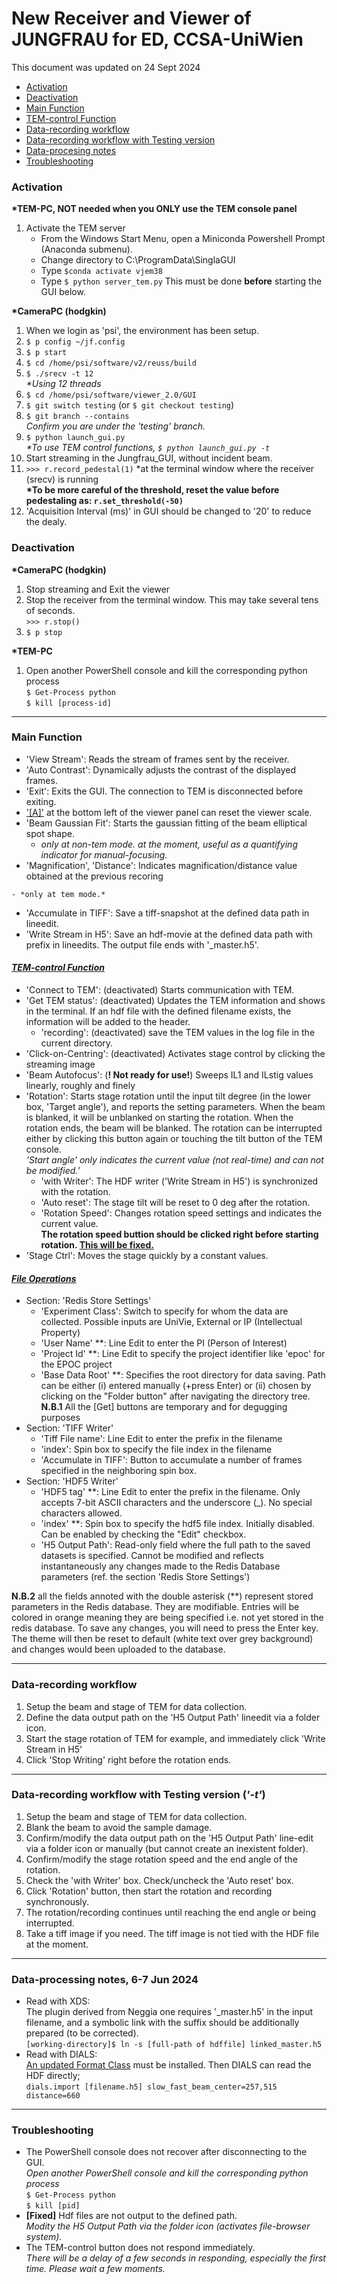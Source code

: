# New Receiver and Viewer of JUNGFRAU for ED, CCSA-UniWien
This document was updated on 24 Sept 2024
- [Activation](#Activation)
- [Deactivation](#Deactivation)
- [Main Function](#Main-Function)
- [TEM-control Function](#TEM-control-Function)
- [Data-recording workflow](#Data-recording-workflow)
- [Data-recording workflow with Testing version](#Data-recording-workflow-with-Testing-version)
- [Data-procesing notes](#Data-processing-notes,-6-7-Jun-2024)
- [Troubleshooting](#Troubleshooting)

### Activation
**\*TEM-PC, NOT needed when you ONLY use the TEM console panel**
1. Activate the TEM server
   - From the Windows Start Menu, open a Miniconda Powershell Prompt (Anaconda submenu).
   - Change directory to C:\ProgramData\SinglaGUI
   - Type ```$conda activate vjem38```
   - Type ```$ python server_tem.py```
   This must be done **before** starting the GUI below.

**\*CameraPC (hodgkin)**
1. When we login as 'psi', the environment has been setup.
1.  ```$ p config ~/jf.config```
1.  ```$ p start```
1.  ```$ cd /home/psi/software/v2/reuss/build```
1.  ```$ ./srecv -t 12``` \
    *\*Using 12 threads*
1.  ```$ cd /home/psi/software/viewer_2.0/GUI```
    <!-- *\*'PSI' version. 'Testing' version is at /home/psi/software/viewer_2.0/GUI_temctrl/viewer_2.0* \
    *\*'Testing' version will be renamed as 'Stable' version after the bug-fix* -->
1.  ```$ git switch testing``` (or ```$ git checkout testing```)
1.  ```$ git branch --contains```\
    *Confirm you are under the 'testing' branch.*
1.  ```$ python launch_gui.py```\
    *\*To use TEM control functions, ```$ python launch_gui.py -t```*
1. Start streaming in the Jungfrau_GUI, without incident beam.
1.  ```>>> r.record_pedestal(1)``` *at the terminal window where the receiver (srecv) is running\
    ****\*To be more careful of the threshold, reset the value before pedestaling as: ```r.set_threshold(-50)```****
1. 'Acquisition Interval (ms)' in GUI should be changed to '20' to reduce the dealy.


### Deactivation
**\*CameraPC (hodgkin)**
1. Stop streaming and Exit the viewer
1. Stop the receiver from the terminal window. This may take several tens of seconds.\
    ```>>> r.stop()``` 
1. ```$ p stop```

**\*TEM-PC**
1. Open another PowerShell console and kill the corresponding python process\
    ```$ Get-Process python```  
    ```$ kill [process-id]```

***
### Main Function
 - 'View Stream': Reads the stream of frames sent by the receiver.
 - 'Auto Contrast': Dynamically adjusts the contrast of the displayed frames.
 - 'Exit': Exits the GUI. The connection to TEM is disconnected before exiting.
 - ['[A]'](screenshot/ver_21Jun2024.png) at the bottom left of the viewer panel can reset the viewer scale.
 - 'Beam Gaussian Fit': Starts the gaussian fitting of the beam elliptical spot shape.
    - *only at non-tem mode. at the moment, useful as a quantifying indicator for manual-focusing.*
 - 'Magnification', 'Distance': Indicates magnification/distance value obtained at the previous recoring
<!--      - 'scale' for displaying a scale bar for imaging (1 um length) or the Debye-ring for diffraction (1 A circle) -->
    - *only at tem mode.*
 - 'Accumulate in TIFF': Save a tiff-snapshot at the defined data path in lineedit.
 - 'Write Stream in H5': Save an hdf-movie at the defined data path with prefix in lineedits. The output file ends with '_master.h5'.
 
#### *[TEM-control Function](screenshot/ver_16Aug2024.PNG)*
 - 'Connect to TEM': (deactivated) Starts communication with TEM.
 - 'Get TEM status': (deactivated) Updates the TEM information and shows in the terminal. If an hdf file with the defined filename exists, the information will be added to the header.
     - 'recording': (deactivated) save the TEM values in the log file in the current directory.
 - 'Click-on-Centring': (deactivated) Activates stage control by clicking the streaming image
 - 'Beam Autofocus': (**! Not ready for use!**) Sweeps IL1 and ILstig values linearly, roughly and finely 
 - 'Rotation': Starts stage rotation until the input tilt degree (in the lower box, 'Target angle'), and reports the setting parameters. When the beam is blanked, it will be unblanked on starting the rotation. When the rotation ends, the beam will be blanked. The rotation can be interrupted either by clicking this button again or touching the tilt button of the TEM console.\
     *'Start angle' only indicates the current value (not real-time) and can not be modified.'*
     - 'with Writer': The HDF writer ('Write Stream in H5') is synchronized with the rotation.
     - 'Auto reset': The stage tilt will be reset to 0 deg after the rotation.
     - 'Rotation Speed': Changes rotation speed settings and indicates the current value.\
     **The rotation speed buttion should be clicked right before starting rotation. [This will be fixed.](https://github.com/epoc-ed/GUI/issues/37)**
 - 'Stage Ctrl': Moves the stage quickly by a constant values.

#### *[File Operations](screenshot/ver_24Sept2024.PNG)*
 - Section: 'Redis Store Settings'
    - 'Experiment Class': Switch to specify for whom the data are collected. Possible inputs are UniVie, External or IP (Intellectual Property) 
    - 'User Name' **: Line Edit to enter the PI (Person of Interest)
    - 'Project Id' **: Line Edit to specify the project identifier like 'epoc' for the EPOC project
    - 'Base Data Root' **: Specifies the root directory for data saving. Path can be either (i) entered manually (+press Enter) or (ii) chosen by clicking on the "Folder button" after navigating the directory tree.
    **N.B.1** All the [Get] buttons are temporary and for degugging purposes
 - Section: 'TIFF Writer'
    - 'Tiff File name': Line Edit to enter the prefix in the filename 
    - 'index': Spin box to specify the file index in the filename
    - 'Accumulate in TIFF': Button to accumulate a number of frames specified in the neighboring spin box.
 - Section: 'HDF5 Writer'
    - 'HDF5 tag' **: Line Edit to enter the prefix in the filename. Only accepts 7-bit ASCII characters and the underscore (_). No special characters allowed. 
    - 'index' **: Spin box to specify the hdf5 file index. Initially disabled. Can be enabled by checking the "Edit" checkbox.   
    - 'H5 Output Path': Read-only field where the full path to the saved datasets is specified. Cannot be modified and reflects instantaneously any changes made to the Redis Database parameters (ref. the section 'Redis Store Settings')  

**N.B.2** all the fields annoted with the double asterisk (**) represent stored parameters in the Redis database. They are modifiable. Entries will be colored in orange meaning they are being specified i.e. not yet stored in the redis database. To save any changes, you will need to press the Enter key. The theme will then be reset to default (white text over grey background) and changes would been uploaded to the database.
 
***
### Data-recording workflow
<!-- , 21 May 2024 -->
1. Setup the beam and stage of TEM for data collection.
1. Define the data output path on the 'H5 Output Path' lineedit via a folder icon.
1. Start the stage rotation of TEM for example, and immediately click 'Write Stream in H5'
1. Click 'Stop Writing' right before the rotation ends.
<!-- 1. When 'Prepare for XDS processing' is checked, the ouput filename is end with '_master.h5' -->
<!-- 1. Modify the 'Acquisition Interval (ms)' -->

***
### Data-recording workflow with Testing version (*'-t'*)
1. Setup the beam and stage of TEM for data collection.
1. Blank the beam to avoid the sample damage.
1. Confirm/modify the data output path on the 'H5 Output Path' line-edit via a folder icon or manually (but cannot create an inexistent folder).
1. Confirm/modify the stage rotation speed and the end angle of the rotation.
1. Check the 'with Writer' box. Check/uncheck the 'Auto reset' box.
1. Click 'Rotation' button, then start the rotation and recording synchronously.
1. The rotation/recording continues until reaching the end angle or being interrupted.
1. Take a tiff image if you need. The tiff image is not tied with the HDF file at the moment.

<!-- ***
### Data-recording workflow with Development version, 4 Jul 2024
1. Setup the beam and stage of TEM for data collection.
1. Define the data output path on the 'H5 Output Path' lineedit. *a '/' at the last part of the path may cause an error.
1. Check 'Write during rotaion'
1. Define the end angle
1. Click 'Rotation/Record' to start the rotation and recording.
1. Rotation/recording can be stopped by clicking 'Stop' (the same button) or interrupption by TEM console. Otherwise the recording will continue until tilted to the end angle.
*\*The frame rate in recording is 50 ms and independent from the value at 'Aquisition Interval'. At this rate, recording with 1 deg/s means 0.05 deg/frame.*
*\*TEM information will be written in the HDF when 'Write during rotaion' is checked.* -->

***
### Data-processing notes, 6-7 Jun 2024
- Read with XDS:\
    The plugin derived from Neggia one requires '_master.h5' in the input filename, and a symbolic link with the suffix should be additionally prepared (to be corrected).\
    ```[working-directory]$ ln -s [full-path of hdffile] linked_master.h5```
- Read with DIALS:\
    [An updated Format Class](https://github.com/epoc-ed/DataProcessing/blob/main/DIALS/format/FormatHDFJungfrauVIE02.py) must be installed. Then DIALS can read the HDF directly;\
    ```dials.import [filename.h5] slow_fast_beam_center=257,515 distance=660```

<!--
#### Data-processing workflow, 21 May 2024
*\* The complete feasibility (including structure refinement) of the new data has not been established yet on 28th May 2024*
- Read with DIALS:\
    When the Format Class [https://github.com/epoc-ed/DataProcessing/blob/main/DIALS/format/FormatHDFJungfrauVIE01.py] is installed, DIALS can read the HDF directly;\
    ```dials.import ******_master.h5```
- Read with XDS:\
    XDS can read the HDF file with a plugin command 'LIB= [plugin_path]'. A modified Neggia plugin [https://github.com/epoc-ed/DataProcessing/tree/main/XDS/neggia/src/dectris/neggia/plugin] can be used.\
-->

***
### Troubleshooting
- The PowerShell console does not recover after disconnecting to the GUI.\
    *Open another PowerShell console and kill the corresponding python process*\
    ```$ Get-Process python```  
    ```$ kill [pid]```
- **[Fixed]** Hdf files are not output to the defined path.\
    *Modity the H5 Output Path via the folder icon (activates file-browser system).*
- The TEM-control button does not respond immediately.\
    *There will be a delay of a few seconds in responding, especially the first time. Please wait a few moments.*

